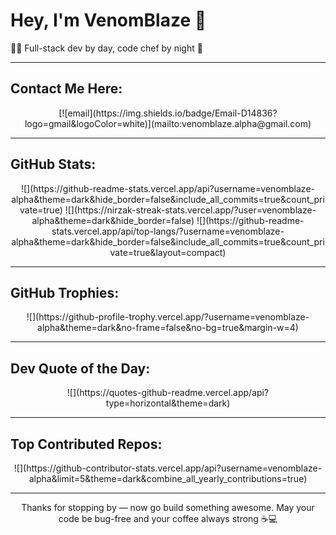 <p align="center">
  <h1>Hey, I'm VenomBlaze 👋</h1>
  🧑‍💻 Full-stack dev by day, code chef by night 🍱  
</p>

---

## Contact Me Here:
<p align="center">
  [![email](https://img.shields.io/badge/Email-D14836?logo=gmail&logoColor=white)](mailto:venomblaze.alpha@gmail.com)
</p>

---

## GitHub Stats:
<p align="center">
  ![](https://github-readme-stats.vercel.app/api?username=venomblaze-alpha&theme=dark&hide_border=false&include_all_commits=true&count_private=true)  
  ![](https://nirzak-streak-stats.vercel.app/?user=venomblaze-alpha&theme=dark&hide_border=false)  
  ![](https://github-readme-stats.vercel.app/api/top-langs/?username=venomblaze-alpha&theme=dark&hide_border=false&include_all_commits=true&count_private=true&layout=compact)
</p>

---

## GitHub Trophies:
<p align="center">
  ![](https://github-profile-trophy.vercel.app/?username=venomblaze-alpha&theme=dark&no-frame=false&no-bg=true&margin-w=4)
</p>

---

## Dev Quote of the Day:
<p align="center">
  ![](https://quotes-github-readme.vercel.app/api?type=horizontal&theme=dark)
</p>

---

## Top Contributed Repos:
<p align="center">
  ![](https://github-contributor-stats.vercel.app/api?username=venomblaze-alpha&limit=5&theme=dark&combine_all_yearly_contributions=true)
</p>

---

<p align="center">
  Thanks for stopping by — now go build something awesome.  
  May your code be bug-free and your coffee always strong ☕💻
</p>
